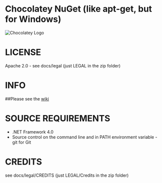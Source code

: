 Chocolatey NuGet (like apt-get, but for Windows)
=======
![Chocolatey Logo](https://github.com/ferventcoder/chocolatey/raw/master/docs/logo/chocolateyicon.gif "Chocolatey")  
  
# LICENSE
Apache 2.0 - see docs/legal (just LEGAL in the zip folder)
  
# INFO
##Please see the [wiki](https://github.com/ferventcoder/chocolatey/wiki)  
  
# SOURCE REQUIREMENTS  
* .NET Framework 4.0  
* Source control on the command line and in PATH environment variable - git for Git  
  
# CREDITS  
see docs/legal/CREDITS (just LEGAL/Credits in the zip folder)  